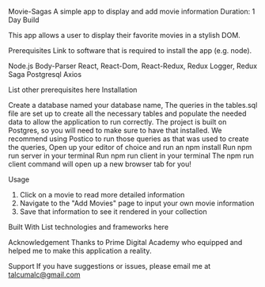 Movie-Sagas
A simple app to display and add movie information
Duration: 1 Day Build

This app allows a user to display their favorite movies in a stylish DOM.

Prerequisites
Link to software that is required to install the app (e.g. node).

Node.js
Body-Parser 
React, React-Dom, React-Redux, Redux Logger, Redux Saga
Postgresql 
Axios 

List other prerequisites here
Installation

Create a database named your database name,
The queries in the tables.sql file are set up to create all the necessary tables and populate the needed data to allow the application to run correctly. The project is built on Postgres, so you will need to make sure to have that installed. We recommend using Postico to run those queries as that was used to create the queries,
Open up your editor of choice and run an npm install
Run npm run server in your terminal
Run npm run client in your terminal
The npm run client command will open up a new browser tab for you!

Usage

1. Click on a movie to read more detailed information
2. Navigate to the "Add Movies" page to input your own movie information 
3. Save that information to see it rendered in your collection

Built With
List technologies and frameworks here

Acknowledgement
Thanks to Prime Digital Academy who equipped and helped me to make this application a reality.

Support
If you have suggestions or issues, please email me at talcumalc@gmail.com 